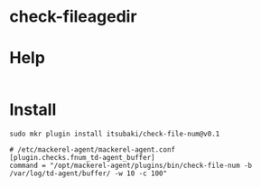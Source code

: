 # check-fileagedir

# Help

```

```

# Install

```
sudo mkr plugin install itsubaki/check-file-num@v0.1
```

```
# /etc/mackerel-agent/mackerel-agent.conf
[plugin.checks.fnum_td-agent_buffer]
command = "/opt/mackerel-agent/plugins/bin/check-file-num -b /var/log/td-agent/buffer/ -w 10 -c 100"
```
